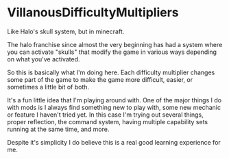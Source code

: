 # VillanousDifficultyMultipliers
Like Halo's skull system, but in minecraft.

The halo franchise since almost the very beginning has had a system where you can activate "skulls" that modify the game in various ways depending on what you've activated.

So this is basically what I'm doing here. Each difficulty multiplier changes some part of the game to make the game more difficult, easier, or sometimes a little bit of both.

It's a fun little idea that I'm playing around with. One of the major things I do with mods is I always find something new to play with, some new mechanic or feature
I haven't tried yet. In this case I'm trying out several things, proper reflection, the command system, having multiple capability sets running at the same time, and more.

Despite it's simplicity I do believe this is a real good learning experience for me.
